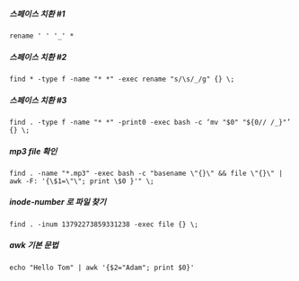 
##### 스페이스 치환 #1

```
rename ' ' '_' *
```

##### 스페이스 치환 #2
```
find * -type f -name "* *" -exec rename "s/\s/_/g" {} \;
```

##### 스페이스 치환 #3
```
find . -type f -name "* *" -print0 -exec bash -c ‘mv "$0" "${0// /_}"’ {} \;
```

##### mp3 file 확인
```
find . -name "*.mp3" -exec bash -c "basename \"{}\" && file \"{}\" | awk -F: '{\$1=\"\"; print \$0 }'" \;
```

##### inode-number 로 파일 찾기
```
find . -inum 13792273859331238 -exec file {} \;
```

##### awk 기본 문법
```
echo "Hello Tom" | awk '{$2="Adam"; print $0}'
```
